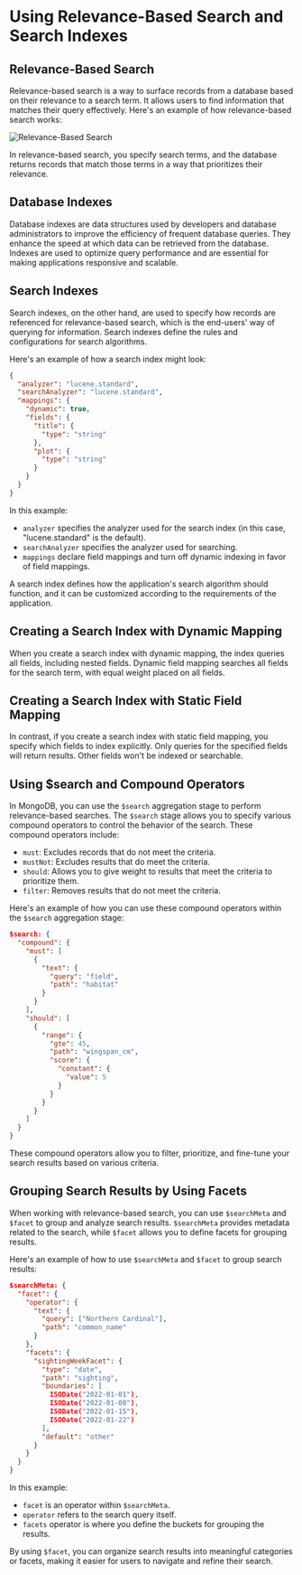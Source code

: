 # Using Relevance-Based Search and Search Indexes

## Relevance-Based Search

Relevance-based search is a way to surface records from a database based on their relevance to a search term. It allows users to find information that matches their query effectively. Here's an example of how relevance-based search works:

![Relevance-Based Search](https://d36ai2hkxl16us.cloudfront.net/course-uploads/ae62dcd7-abdc-4e90-a570-83eccba49043/y2a02tbr03tu-relevancesearch.png)

In relevance-based search, you specify search terms, and the database returns records that match those terms in a way that prioritizes their relevance.

## Database Indexes

Database indexes are data structures used by developers and database administrators to improve the efficiency of frequent database queries. They enhance the speed at which data can be retrieved from the database. Indexes are used to optimize query performance and are essential for making applications responsive and scalable.

## Search Indexes

Search indexes, on the other hand, are used to specify how records are referenced for relevance-based search, which is the end-users' way of querying for information. Search indexes define the rules and configurations for search algorithms.

Here's an example of how a search index might look:

```json
{
  "analyzer": "lucene.standard",
  "searchAnalyzer": "lucene.standard",
  "mappings": {
    "dynamic": true,
    "fields": {
      "title": {
        "type": "string"
      },
      "plot": {
        "type": "string"
      }
    }
  }
}
```

In this example:

- `analyzer` specifies the analyzer used for the search index (in this case, "lucene.standard" is the default).
- `searchAnalyzer` specifies the analyzer used for searching.
- `mappings` declare field mappings and turn off dynamic indexing in favor of field mappings.

A search index defines how the application's search algorithm should function, and it can be customized according to the requirements of the application.

## Creating a Search Index with Dynamic Mapping

When you create a search index with dynamic mapping, the index queries all fields, including nested fields. Dynamic field mapping searches all fields for the search term, with equal weight placed on all fields.

## Creating a Search Index with Static Field Mapping

In contrast, if you create a search index with static field mapping, you specify which fields to index explicitly. Only queries for the specified fields will return results. Other fields won't be indexed or searchable.

## Using $search and Compound Operators

In MongoDB, you can use the `$search` aggregation stage to perform relevance-based searches. The `$search` stage allows you to specify various compound operators to control the behavior of the search. These compound operators include:

- `must`: Excludes records that do not meet the criteria.
- `mustNot`: Excludes results that do meet the criteria.
- `should`: Allows you to give weight to results that meet the criteria to prioritize them.
- `filter`: Removes results that do not meet the criteria.

Here's an example of how you can use these compound operators within the `$search` aggregation stage:

```json
$search: {
  "compound": {
    "must": [
      {
        "text": {
          "query": "field",
          "path": "habitat"
        }
      }
    ],
    "should": [
      {
        "range": {
          "gte": 45,
          "path": "wingspan_cm",
          "score": {
            "constant": {
              "value": 5
            }
          }
        }
      }
    ]
  }
}
```

These compound operators allow you to filter, prioritize, and fine-tune your search results based on various criteria.

## Grouping Search Results by Using Facets

When working with relevance-based search, you can use `$searchMeta` and `$facet` to group and analyze search results. `$searchMeta` provides metadata related to the search, while `$facet` allows you to define facets for grouping results.

Here's an example of how to use `$searchMeta` and `$facet` to group search results:

```json
$searchMeta: {
  "facet": {
    "operator": {
      "text": {
        "query": ["Northern Cardinal"],
        "path": "common_name"
      }
    },
    "facets": {
      "sightingWeekFacet": {
        "type": "date",
        "path": "sighting",
        "boundaries": [
          ISODate("2022-01-01"),
          ISODate("2022-01-08"),
          ISODate("2022-01-15"),
          ISODate("2022-01-22")
        ],
        "default": "other"
      }
    }
  }
}
```

In this example:

- `facet` is an operator within `$searchMeta`.
- `operator` refers to the search query itself.
- `facets` operator is where you define the buckets for grouping the results.

By using `$facet`, you can organize search results into meaningful categories or facets, making it easier for users to navigate and refine their search.